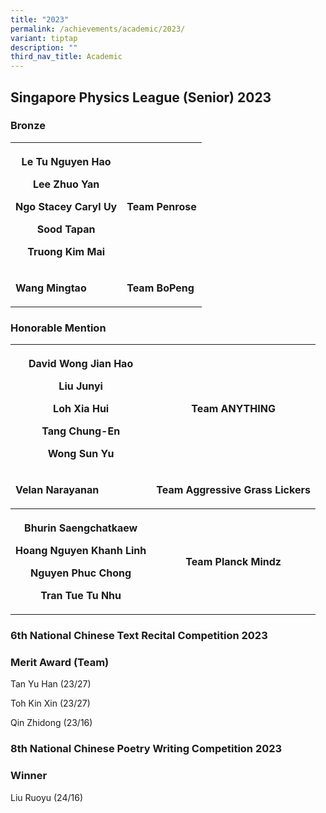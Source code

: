 ```yaml
---
title: "2023"
permalink: /achievements/academic/2023/
variant: tiptap
description: ""
third_nav_title: Academic
---
```

<h2>Singapore Physics League (Senior) 2023</h2>
<h3>Bronze</h3>
<table style="minWidth: 50px">
<colgroup>
<col>
<col>
</colgroup>
<tbody>
<tr>
<th rowspan="1" colspan="1">
<p><strong>Le Tu Nguyen Hao</strong>
</p>
<p><strong>Lee Zhuo Yan</strong>
</p>
<p><strong>Ngo Stacey Caryl Uy</strong>
</p>
<p><strong>Sood Tapan</strong>
</p>
<p><strong>Truong Kim Mai</strong>
</p>
</th>
<th rowspan="1" colspan="1">
<p></p>
<p></p>
<p></p>
<p></p>
<p>Team Penrose</p>
</th>
</tr>
<tr>
<td rowspan="1" colspan="1">
<p><strong>Wang Mingtao</strong>
</p>
</td>
<td rowspan="1" colspan="1">
<p><strong>Team BoPeng</strong>
</p>
</td>
</tr>
</tbody>
</table>
<p></p>
<h3>Honorable Mention</h3>
<table style="minWidth: 50px">
<colgroup>
<col>
<col>
</colgroup>
<tbody>
<tr>
<th rowspan="1" colspan="1">
<p>David Wong Jian Hao</p>
<p>Liu Junyi</p>
<p>Loh Xia Hui</p>
<p>Tang Chung-En</p>
<p>Wong Sun Yu</p>
</th>
<th rowspan="1" colspan="1">
<p></p>
<p></p>
<p></p>
<p>Team ANYTHING</p>
</th>
</tr>
<tr>
<td rowspan="1" colspan="1">
<p><strong>Velan Narayanan</strong>
</p>
</td>
<td rowspan="1" colspan="1">
<p><strong>Team Aggressive Grass Lickers</strong>
</p>
</td>
</tr>
<tr>
<th rowspan="1" colspan="1">
<p>Bhurin Saengchatkaew</p>
<p>Hoang Nguyen Khanh Linh</p>
<p>Nguyen Phuc Chong</p>
<p>Tran Tue Tu Nhu</p>
</th>
<th rowspan="1" colspan="1">
<p></p>
<p></p>
<p></p>
<p>Team Planck Mindz</p>
</th>
</tr>
</tbody>
</table>
<h3>6th National Chinese Text Recital Competition 2023</h3>
<h3>Merit Award (Team)</h3>
<p>Tan Yu Han (23/27)</p>
<p>Toh Kin Xin (23/27)</p>
<p>Qin Zhidong (23/16)</p>
<h3>8th National Chinese Poetry Writing Competition 2023</h3>
<h3>Winner</h3>
<p>Liu Ruoyu (24/16)</p>
<p></p>
<h3></h3>
<p></p>
<p></p>